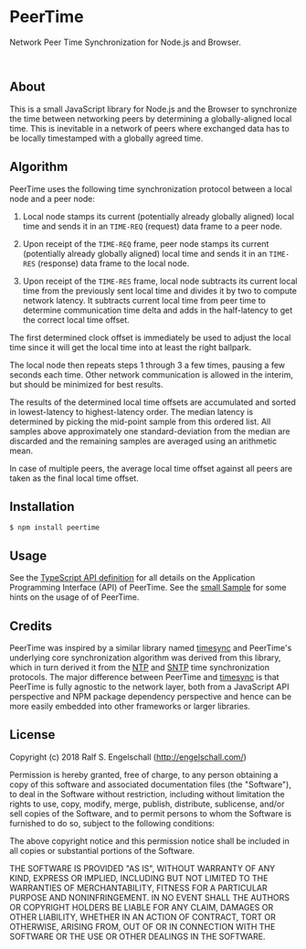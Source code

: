 
PeerTime
========

Network Peer Time Synchronization for Node.js and Browser.

<p/>
<img src="https://nodei.co/npm/peertime.png?downloads=true&stars=true" alt=""/>

<p/>
<img src="https://david-dm.org/rse/peertime.png" alt=""/>

About
-----

This is a small JavaScript library for Node.js and the Browser to
synchronize the time between networking peers by determining a
globally-aligned local time. This is inevitable in a network of peers
where exchanged data has to be locally timestamped with a globally
agreed time.

Algorithm
---------

PeerTime uses the following time synchronization protocol between a local node and
a peer node:

1. Local node stamps its current (potentially already globally aligned)
   local time and sends it in an `TIME-REQ` (request) data frame to a peer node.

2. Upon receipt of the `TIME-REQ` frame, peer node stamps its current (potentially already globally aligned)
   local time and sends it in an `TIME-RES` (response) data frame to the local node.

3. Upon receipt of the `TIME-RES` frame, local node subtracts its current local time
   from the previously sent local time and divides it by two to compute network latency.
   It subtracts current local time from peer time to determine communication time delta
   and adds in the half-latency to get the correct local time offset.

The first determined clock offset is immediately be used to adjust the local time
since it will get the local time into at least the right ballpark.

The local node then repeats steps 1 through 3 a few times, pausing a few seconds each time.
Other network communication is allowed in the interim, but should be minimized for best results.

The results of the determined local time offsets are accumulated and
sorted in lowest-latency to highest-latency order. The median latency
is determined by picking the mid-point sample from this ordered list.
All samples above approximately one standard-deviation from the median
are discarded and the remaining samples are averaged using an arithmetic
mean.

In case of multiple peers, the average local time offset against all
peers are taken as the final local time offset.

Installation
------------

```shell
$ npm install peertime
```

Usage
-----

See the [TypeScript API definition](./src/peertime.d.ts) for all details
on the Application Programming Interface (API) of PeerTime. See the
[small Sample](./smp/sample.js) for some hints on the usage of of
PeerTime.

Credits
-------

PeerTime was inspired by a similar library named
[timesync](https://github.com/enmasseio/timesync) and
PeerTime's underlying core synchronization algorithm was
derived from this library, which in turn derived it from the
[NTP](https://en.wikipedia.org/wiki/Network_Time_Protocol) and
[SNTP](http://www.mine-control.com/zack/timesync/timesync.html) time
synchronization protocols. The major difference between PeerTime and
[timesync](https://github.com/enmasseio/timesync) is that PeerTime
is fully agnostic to the network layer, both from a JavaScript API
perspective and NPM package dependency perspective and hence can be more
easily embedded into other frameworks or larger libraries.

License
-------

Copyright (c) 2018 Ralf S. Engelschall (http://engelschall.com/)

Permission is hereby granted, free of charge, to any person obtaining
a copy of this software and associated documentation files (the
"Software"), to deal in the Software without restriction, including
without limitation the rights to use, copy, modify, merge, publish,
distribute, sublicense, and/or sell copies of the Software, and to
permit persons to whom the Software is furnished to do so, subject to
the following conditions:

The above copyright notice and this permission notice shall be included
in all copies or substantial portions of the Software.

THE SOFTWARE IS PROVIDED "AS IS", WITHOUT WARRANTY OF ANY KIND,
EXPRESS OR IMPLIED, INCLUDING BUT NOT LIMITED TO THE WARRANTIES OF
MERCHANTABILITY, FITNESS FOR A PARTICULAR PURPOSE AND NONINFRINGEMENT.
IN NO EVENT SHALL THE AUTHORS OR COPYRIGHT HOLDERS BE LIABLE FOR ANY
CLAIM, DAMAGES OR OTHER LIABILITY, WHETHER IN AN ACTION OF CONTRACT,
TORT OR OTHERWISE, ARISING FROM, OUT OF OR IN CONNECTION WITH THE
SOFTWARE OR THE USE OR OTHER DEALINGS IN THE SOFTWARE.


